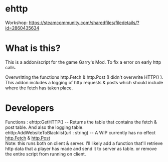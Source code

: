 # ehttp
Workshop: https://steamcommunity.com/sharedfiles/filedetails/?id=2860435634

# What is this?

This is a addon/script for the game Garry's Mod. To fix a error on early http calls. 

Overwritting the functions http.Fetch & http.Post (I didn't overwrite HTTP() ). 
This addon includes a logging of http requests & posts which should include where the
fetch has taken place.

# Developers

Functions :
ehttp:GetHTTP() -- Returns the table that contains the fetch & post table. And also the logging table.                    
ehttp:AddWebsiteToBlacklist(url : string) -- A WIP currently has no effect                        
[http.Fetch](https://wiki.facepunch.com/gmod/http.Fetch) & [http.Post](https://wiki.facepunch.com/gmod/http.Post)                                   
Note: this runs both on client & server. I'll likely add a function that'll retrieve http data that a player has made and send it to server as table. or remove the entire
script from running on client.
